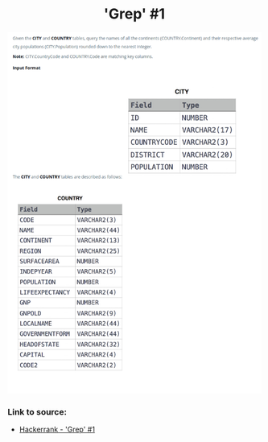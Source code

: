 <h1 align="center">'Grep' #1</h1>

![alt text](https://github.com/matthew01lokiet/Github-repos-images/blob/main/Other/SQL/average_population_of_each_continent.png)

### Link to source: 
- <a href="https://www.hackerrank.com/challenges/text-processing-in-linux-the-grep-command-1/problemm">Hackerrank - 'Grep' #1</a>

